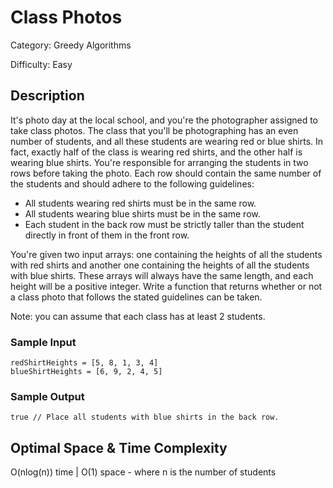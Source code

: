 # Class Photos

Category: Greedy Algorithms

Difficulty: Easy

## Description

It's photo day at the local school, and you're the photographer assigned to
take class photos. The class that you'll be photographing has an even number
of students, and all these students are wearing red or blue shirts. In fact,
exactly half of the class is wearing red shirts, and the other half is wearing
blue shirts. You're responsible for arranging the students in two rows before
taking the photo. Each row should contain the same number of the students and
should adhere to the following guidelines:

* All students wearing red shirts must be in the same row.
* All students wearing blue shirts must be in the same row.
* Each student in the back row must be strictly taller than the student
    directly in front of them in the front row.

You're given two input arrays: one containing the heights of all the students
with red shirts and another one containing the heights of all the students
with blue shirts. These arrays will always have the same length, and each
height will be a positive integer. Write a function that returns whether or
not a class photo that follows the stated guidelines can be taken.

<p>Note: you can assume that each class has at least 2 students.</p>

### Sample Input
```
redShirtHeights = [5, 8, 1, 3, 4]
blueShirtHeights = [6, 9, 2, 4, 5]
```

### Sample Output
```
true // Place all students with blue shirts in the back row.
```

## Optimal Space & Time Complexity

O(nlog(n)) time | O(1) space - where n is the number of students
